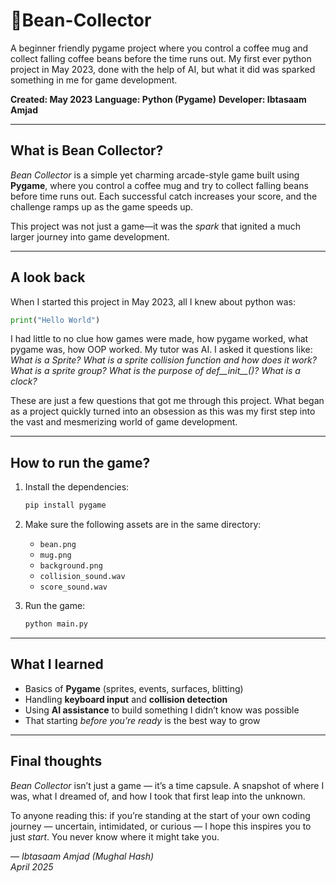 # 🫘Bean-Collector
A beginner friendly pygame project where you control a coffee mug and collect falling coffee beans before the time runs out. My first ever python project in May 2023, done with the help of AI, but what it did was sparked something in me for game development.

**Created: May 2023**
**Language: Python (Pygame)**
**Developer: Ibtasaam Amjad**

---

## What is Bean Collector?
*Bean Collector* is a simple yet charming arcade-style game built using **Pygame**, where you control a coffee mug and try to collect falling beans before time runs out. Each successful catch increases your score, and the challenge ramps up as the game speeds up.

This project was not just a game—it was the *spark* that ignited a much larger journey into game development.

---


## A look back
When I started this project in May 2023, all I knew about python was:
```python
print("Hello World")
```

I had little to no clue how games were made, how pygame worked, what pygame was, how OOP worked.
My tutor was AI. I asked it questions like:
*What is a Sprite?*
*What is a sprite collision function and how does it work?*
*What is a sprite group?*
*What is the purpose of def__init__()?*
*What is a clock?*

These are just a few questions that got me through this project.
What began as a project quickly turned into an obsession as this was my first step into the vast and mesmerizing world of game development.

---

## How to run the game?
1. Install the dependencies:
   ```bash
   pip install pygame
   ```

2. Make sure the following assets are in the same directory:
   - `bean.png`
   - `mug.png`
   - `background.png`
   - `collision_sound.wav`
   - `score_sound.wav`

3. Run the game:
   ```bash
   python main.py
   ```

---

## What I learned
- Basics of **Pygame** (sprites, events, surfaces, blitting)
- Handling **keyboard input** and **collision detection**
- Using **AI assistance** to build something I didn’t know was possible
- That starting *before you’re ready* is the best way to grow

---

## Final thoughts
*Bean Collector* isn’t just a game — it’s a time capsule. A snapshot of where I was, what I dreamed of, and how I took that first leap into the unknown.

To anyone reading this: if you’re standing at the start of your own coding journey — uncertain, intimidated, or curious — I hope this inspires you to just *start*. You never know where it might take you.

— *Ibtasaam Amjad (Mughal Hash)*  
*April 2025*
